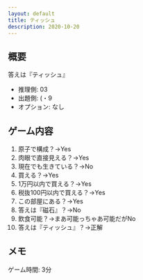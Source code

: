 ```yaml
---
layout: default
title: ティッシュ
description: 2020-10-20
---
```


## 概要

答えは『ティッシュ』

- 推理側: 03
- 出題側: (・9
- オプション: なし

## ゲーム内容

1. 原子で構成？→Yes
2. 肉眼で直接見える？→Yes
3. 現在でも生きている？→No
4. 買える？→Yes
5. 1万円以内で買える？→Yes
6. 税抜100円以内で買える？→Yes
7. この部屋にある？→Yes
8. 答えは『磁石』？→No
9. 飲食可能？→まあ可能っちゃあ可能だがNo
10. 答えは『ティッシュ』？→正解

## メモ

ゲーム時間: 3分
